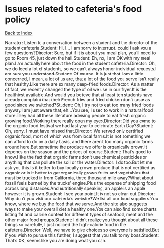 # Issues related to cafeteria's food policy
[Back to Index](https://github.com/windows10010/tpoExtractor/blog/master/README.md)

Narrator: Listen to a conversation between a student and the director of the student cafeteria.Student: Hi, I... I am sorry to interrupt, could I ask you a few questions?Director: Sure, but if it is about you meal plan, you’ll need to go to Room 45, just down the hall.Student: Eh, no, I am OK with my meal plan.I am actually here about the food in the student cafeteria.Director: Oh, we do feed a lot of students, so we can’t always honor individual requests.I am sure you understand.Student: Of course. It is just that I am a little concerned, I mean, a lot of us are, that a lot of the food you serve isn’t really that healthy.Like there are so many deep-fried foods.Director: As a matter of fact, we recently changed the type of oil we use in our fryer.It is the healthiest available.And would you believe that at least ten students have already complaint that their French fries and fried chicken don’t taste as good since we switched?Student: Oh, I try not to eat too many fried foods anyway.I am just aware that, eh...You see, I used to work in a natural food store.They had all these literature advising people to eat fresh organic growing food.Working there really open my eyes.Director: Did you come to the organic food festival we had last year to celebrate Earth Day?Student: Oh, sorry, I must have missed that.Director: We served only certified organic food, most of which was from local farms.It is not something we can afford to do on a daily basis, and there aren’t too many organic farms around here.But sometime the produce we offer is organically grown.It depends on the season and the prices of course.Student: That’s good to know.I like the fact that organic farms don’t use chemical pesticides or anything that can pollute the soil or the water.Director: I do too.But let me ask you this.Is it better to buy locally grown produce that is not certified as organic or is it better to get organically grown fruits and vegetables that must be trucked in from California, three thousand mile away?What about fossil fuels burned by the trucks’ engine.Plus the expense of shipping food across long distances.And nutritionally speaking, an apple is an apple however it is grown.Student: I see your point.It is not so clear-cut.Director: Why don’t you visit our cafeteria’s website?We list all our food suppliers.You know, where we buy the food that we serve.And the site also suggests ways to make your overall diet a healthy one.You can also find some charts listing fat and calorie content for different types of seafood, meat and the other major food groups.Student: I didn’t realize you thought about all these things so carefully, I just noticed the high-calorie food in the cafeteria.Director: Well, we have to give choices so everyone is satisfied.But if you wish to pursue this further, I suggest that you talk to my boss.Student: That’s OK, seems like you are doing what you can. 
